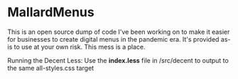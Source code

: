 # MallardMenus
This is an open source dump of code I've been working on to make it easier for businesses to create digital menus in the pandemic era. It's provided as-is to use at your own risk. This mess is a place.


Running the Decent Less: Use the **index.less** file in /src/decent to output to the same all-styles.css target